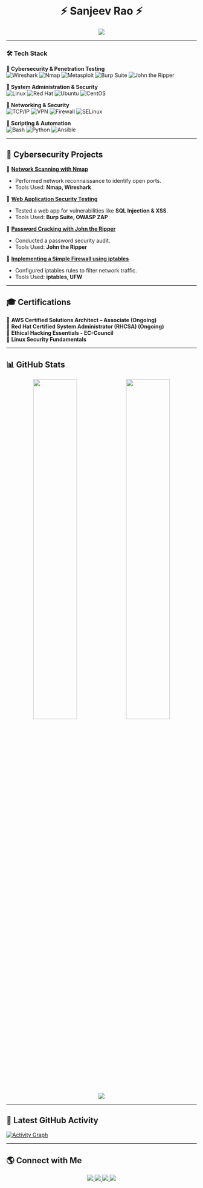 <h1 align="center">⚡ Sanjeev Rao ⚡</h1>
<p align="center">
  <img src="https://readme-typing-svg.herokuapp.com?font=Fira+Code&size=24&duration=3000&pause=1000&color=00FF99&center=true&width=600&lines=Linux+System+Administrator;Red+Hat+%7C+Cybersecurity+%7C+DevOps+Engineer;Penetration+Testing+%7C+Cloud+%7C+Automation;Welcome+to+My+Tech+World!">
</p>

---

### 🛠 Tech Stack
**🔹 Cybersecurity & Penetration Testing**  
![Wireshark](https://img.shields.io/badge/Wireshark-1679A7?style=for-the-badge&logo=wireshark&logoColor=white)
![Nmap](https://img.shields.io/badge/Nmap-3CB371?style=for-the-badge)
![Metasploit](https://img.shields.io/badge/Metasploit-0088CC?style=for-the-badge)
![Burp Suite](https://img.shields.io/badge/Burp_Suite-FF5733?style=for-the-badge)
![John the Ripper](https://img.shields.io/badge/John_The_Ripper-FFD700?style=for-the-badge)

**🔹 System Administration & Security**  
![Linux](https://img.shields.io/badge/Linux-000?style=for-the-badge&logo=linux)
![Red Hat](https://img.shields.io/badge/Red_Hat-EE0000?style=for-the-badge&logo=redhat&logoColor=white)
![Ubuntu](https://img.shields.io/badge/Ubuntu-E95420?style=for-the-badge&logo=ubuntu)
![CentOS](https://img.shields.io/badge/CentOS-262577?style=for-the-badge&logo=centos)

**🔹 Networking & Security**  
![TCP/IP](https://img.shields.io/badge/TCP%2FIP-003366?style=for-the-badge)
![VPN](https://img.shields.io/badge/VPN-008080?style=for-the-badge)
![Firewall](https://img.shields.io/badge/Firewall-FF4500?style=for-the-badge)
![SELinux](https://img.shields.io/badge/SELinux-EE0000?style=for-the-badge&logo=redhat)

**🔹 Scripting & Automation**  
![Bash](https://img.shields.io/badge/Bash-4EAA25?style=for-the-badge&logo=gnu-bash&logoColor=white)
![Python](https://img.shields.io/badge/Python-3776AB?style=for-the-badge&logo=python&logoColor=white)
![Ansible](https://img.shields.io/badge/Ansible-EE0000?style=for-the-badge&logo=ansible&logoColor=white)

---

## 📂 Cybersecurity Projects  
🔹 **[Network Scanning with Nmap](https://github.com/sanjeev-rao/network-scanning)**  
   - Performed network reconnaissance to identify open ports.  
   - Tools Used: **Nmap, Wireshark**  

🔹 **[Web Application Security Testing](https://github.com/sanjeev-rao/web-security-testing)**  
   - Tested a web app for vulnerabilities like **SQL Injection & XSS**.  
   - Tools Used: **Burp Suite, OWASP ZAP**  

🔹 **[Password Cracking with John the Ripper](https://github.com/sanjeev-rao/password-cracking)**  
   - Conducted a password security audit.  
   - Tools Used: **John the Ripper**  

🔹 **[Implementing a Simple Firewall using iptables](https://github.com/sanjeev-rao/firewall-iptables)**  
   - Configured iptables rules to filter network traffic.  
   - Tools Used: **iptables, UFW**  

---

## 🎓 Certifications  
📌 **AWS Certified Solutions Architect – Associate (Ongoing)**  
📌 **Red Hat Certified System Administrator (RHCSA) (Ongoing)**  
📌 **Ethical Hacking Essentials - EC-Council**  
📌 **Linux Security Fundamentals**  

---

## 📊 GitHub Stats  
<p align="center">
  <img width="48%" src="https://github-readme-stats.vercel.app/api?username=sanjeev-rao&show_icons=true&theme=radical" />
  <img width="48%" src="https://github-readme-streak-stats.herokuapp.com/?user=sanjeev-rao&theme=radical" />
</p>

<p align="center">
  <img src="https://github-profile-trophy.vercel.app/?username=sanjeev-rao&theme=onedark" />
</p>

---

## 📡 Latest GitHub Activity  
[![Activity Graph](https://github-readme-activity-graph.vercel.app/graph?username=sanjeev-rao&theme=react-dark)](https://github.com/sanjeev-rao)

---

## 🌎 Connect with Me  
<p align="center">
  <a href="https://www.linkedin.com/in/sanjeev-rao/">
    <img src="https://img.shields.io/badge/LinkedIn-0077B5?style=for-the-badge&logo=linkedin&logoColor=white" />
  </a>
  <a href="https://github.com/sanjeev-rao">
    <img src="https://img.shields.io/badge/GitHub-000?style=for-the-badge&logo=github" />
  </a>
  <a href="https://www.instagram.com/your_instagram_username/">
    <img src="https://img.shields.io/badge/Instagram-E4405F?style=for-the-badge&logo=instagram&logoColor=white" />
  </a>
  <a href="mailto:sanjeevkumarrao12@gmail.com">
    <img src="https://img.shields.io/badge/Email-D14836?style=for-the-badge&logo=gmail&logoColor=white" />
  </a>
</p>
